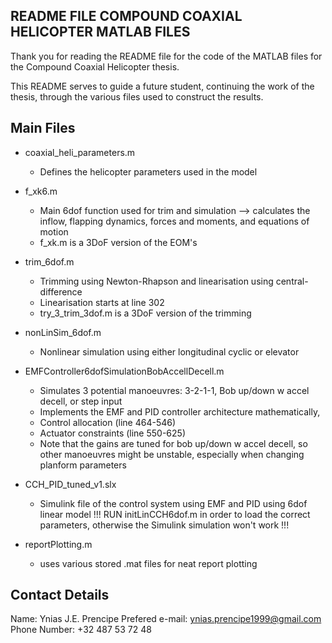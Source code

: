 README FILE COMPOUND COAXIAL HELICOPTER MATLAB FILES
------------------------------------------------------

Thank you for reading the README file for the code of the MATLAB files for the Compound Coaxial Helicopter thesis.

This README serves to guide a future student, continuing the work of the thesis, through the various files used to construct the results.


Main Files
------------
- coaxial_heli_parameters.m
	- Defines the helicopter parameters used in the model

- f_xk6.m
	- Main 6dof function used for trim and simulation --> calculates the inflow, flapping dynamics,
	forces and moments, and equations of motion
	- f_xk.m is a 3DoF version of the EOM's

- trim_6dof.m
	- Trimming using Newton-Rhapson and linearisation using central-difference
	- Linearisation starts at line 302
	- try_3_trim_3dof.m is a 3DoF version of the trimming

- nonLinSim_6dof.m
	- Nonlinear simulation using either longitudinal cyclic or elevator

- EMFController6dofSimulationBobAccellDecell.m
	- Simulates 3 potential manoeuvres: 3-2-1-1, Bob up/down w accel decell, or step input
	- Implements the EMF and PID controller architecture mathematically, 
	- Control allocation (line 464-546)
	- Actuator constraints (line 550-625)
	- Note that the gains are tuned for bob up/down w accel decell, so other manoeuvres might be unstable, 	especially when changing planform parameters

- CCH_PID_tuned_v1.slx
	- Simulink file of the control system using EMF and PID using 6dof linear model
	!!! RUN initLinCCH6dof.m in order to load the correct parameters, otherwise the Simulink simulation 	   	    won't work !!!

- reportPlotting.m
	- uses various stored .mat files for neat report plotting




Contact Details
----------------
Name:			Ynias J.E. Prencipe 
Prefered e-mail: 	ynias.prencipe1999@gmail.com
Phone Number:		+32 487 53 72 48
